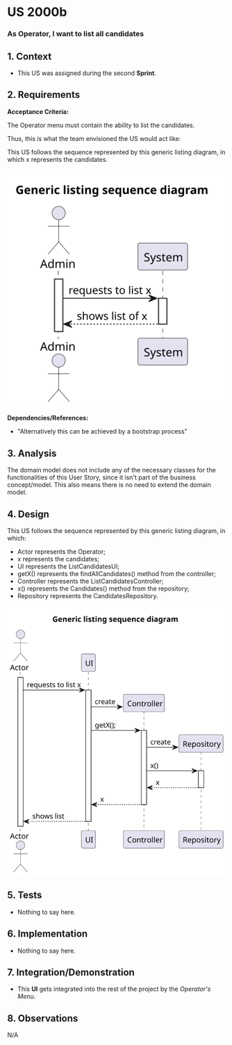 # US 2000b
### As Operator, I want to list all candidates

## 1. Context

* This US was assigned during the second **Sprint**.

## 2. Requirements

**Acceptance Criteria:**

The Operator menu must contain the ability to list the candidates.

Thus, this is what the team envisioned the US would act like:

This US follows the sequence represented by this generic listing diagram, in which x represents the candidates.

![system sequence diagram](../general/system_sequence_diagram/generic_listing_system_sequence_diagram.svg)

**Dependencies/References:**

* "Alternatively this can be achieved by a bootstrap process"

## 3. Analysis

The domain model does not include any of the necessary classes for the functionalities of this User Story, since it isn't part of the business concept/model. This also means there is no need to extend the domain model.

## 4. Design

This US follows the sequence represented by this generic listing diagram, in which:
* Actor represents the Operator;
* x represents the candidates;
* UI represents the ListCandidatesUI;
* getX() represents the findAllCandidates() method from the controller;
* Controller represents the ListCandidatesController;
* x() represents the Candidates() method from the repository;
* Repository represents the CandidatesRepository.

![sequence diagram](../general/sequence_diagram/generic_listing_sequence_diagram.svg)

## 5. Tests

* Nothing to say here.

## 6. Implementation

* Nothing to say here.

## 7. Integration/Demonstration

* This **UI** gets integrated into the rest of the project by the *Operator's Menu*.

## 8. Observations

N/A
